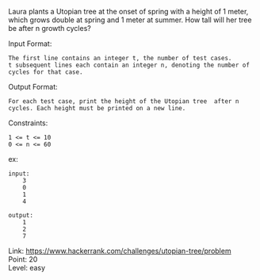 Laura plants a Utopian tree at the onset of spring with a height of 1 meter, which grows double at spring and 1 meter at summer. How tall will her tree be after n growth cycles?

Input Format:

	The first line contains an integer t, the number of test cases.
	t subsequent lines each contain an integer n, denoting the number of cycles for that case.

Output Format:

	For each test case, print the height of the Utopian tree  after n cycles. Each height must be printed on a new line.

Constraints:

	1 <= t <= 10
	0 <= n <= 60

ex:

	input:
		3
		0
		1
		4

	output:
		1
		2
		7

Link: https://www.hackerrank.com/challenges/utopian-tree/problem<br />
Point: 20<br />
Level: easy